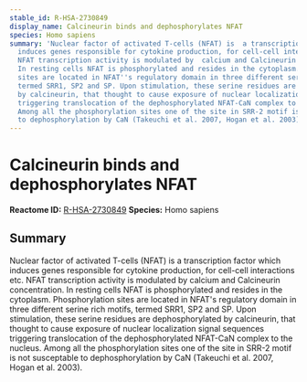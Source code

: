 ```yaml
---
stable_id: R-HSA-2730849
display_name: Calcineurin binds and dephosphorylates NFAT
species: Homo sapiens
summary: 'Nuclear factor of activated T-cells (NFAT) is  a transcription factor which
  induces genes responsible for cytokine production, for cell-cell interactions etc.
  NFAT transcription activity is modulated by  calcium and Calcineurin concentration.
  In resting cells NFAT is phosphorylated and resides in the cytoplasm. Phosphorylation
  sites are located in NFAT''s regulatory domain in three different serine rich motifs,
  termed SRR1, SP2 and SP. Upon stimulation, these serine residues are dephosphorylated
  by calcineurin, that thought to cause exposure of nuclear localization signal sequences
  triggering translocation of the dephosphorylated NFAT-CaN complex to the nucleus.
  Among all the phosphorylation sites one of the site in SRR-2 motif is not susceptable
  to dephosphorylation by CaN (Takeuchi et al. 2007, Hogan et al. 2003).  '
---
```


# Calcineurin binds and dephosphorylates NFAT
**Reactome ID:** [R-HSA-2730849](https://reactome.org/content/detail/R-HSA-2730849)
**Species:** Homo sapiens

## Summary

Nuclear factor of activated T-cells (NFAT) is  a transcription factor which induces genes responsible for cytokine production, for cell-cell interactions etc. NFAT transcription activity is modulated by  calcium and Calcineurin concentration. In resting cells NFAT is phosphorylated and resides in the cytoplasm. Phosphorylation sites are located in NFAT's regulatory domain in three different serine rich motifs, termed SRR1, SP2 and SP. Upon stimulation, these serine residues are dephosphorylated by calcineurin, that thought to cause exposure of nuclear localization signal sequences triggering translocation of the dephosphorylated NFAT-CaN complex to the nucleus. Among all the phosphorylation sites one of the site in SRR-2 motif is not susceptable to dephosphorylation by CaN (Takeuchi et al. 2007, Hogan et al. 2003).  
